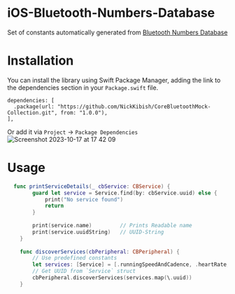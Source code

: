# iOS-Bluetooth-Numbers-Database

Set of constants automatically generated from [Bluetooth Numbers Database](https://github.com/NordicSemiconductor/bluetooth-numbers-database/tree/6690876bc8d296cb14cc02f2af16f2b0921d1b00)

# Installation 
You can install the library using Swift Package Manager, adding the link to the dependencies section in your `Package.swift` file.

```swif
dependencies: [
  .package(url: "https://github.com/NickKibish/CoreBluetoothMock-Collection.git", from: "1.0.0"),
],
```

Or add it via `Project` -> `Package Dependencies`
![Screenshot 2023-10-17 at 17 42 09](https://github.com/NickKibish/iOS-Bluetooth-Numbers-Database/assets/4790759/ab8c417c-1ca1-4554-a5bc-48c6382e15b1)

# Usage
```swift
  func printServiceDetails(_ cbService: CBService) {
        guard let service = Service.find(by: cbService.uuid) else {
            print("No service found")
            return
        }
        
        print(service.name)         // Prints Readable name
        print(service.uuidString)   // UUID-String
    }
    
    func discoverServices(cbPeripheral: CBPeripheral) {
        // Use predefined constants
        let services: [Service] = [.runningSpeedAndCadence, .heartRate, .healthThermometer]
        // Get UUID from `Service` struct
        cbPeripheral.discoverServices(services.map(\.uuid))
    }
```
